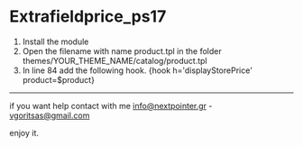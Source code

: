# Extrafieldprice_ps17

1. Install the module
2. Open the filename with name product.tpl in the folder themes/YOUR_THEME_NAME/catalog/product.tpl
3. In line 84 add the following hook.
{hook h='displayStorePrice' product=$product}



---
if you want help contact with me 
info@nextpointer.gr - vgoritsas@gmail.com


enjoy it.